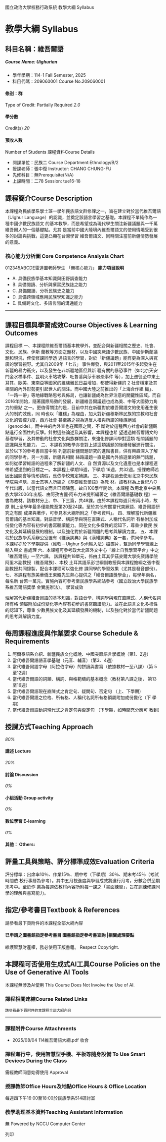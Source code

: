 國立政治大學校務行政系統 教學大綱 Syllabus
# 教學大綱 Syllabus
##  科目名稱：維吾爾語 
#####  Course Name: Uighurian
  * 學年學期：114-1 Fall Semester, 2025 
  * 科目代碼：209060001 Course No.209060001


#### 修別：群
Type of Credit: Partially Required 
_2.0_
#### 學分數
Credit(s)
_20_
#### 預收人數
Number of Students
課程資料Course Details
  * 開課單位：民族二 Course Department:Ethnology/B/2 
  * 授課老師：張中復 Instructor: CHANG CHUNG-FU 
  * 先修科目：無Prerequisite(N/A)
  * 上課時間：二78 Session: tue16-18 


##  課程簡介Course Description
本課程為民族學系學士班一學年民族語文群修課之一，旨在建立對於當代維吾爾語（Uighur Language）的認識，並奠定該語言學習之基礎。本課程不單純作為一種中國少數民族語文 的基本教學，而是希望成為現代學生關注新疆議題與一千萬維吾爾人的一個基礎點。尤其 是當前中國大陸境內維吾爾語文的使用情境受到很多的討論與挑戰，這更凸顯在台灣學習 維吾爾語文、同時關注當前新疆情勢發展的意義。
###  核心能力分析圖 Core Competence Analysis Chart
012345ABCDE雷達圖老師學生
「無核心能力」 
**能力項目說明**
  * A. 具備民族學基本知識與田野調查能力
  * B. 具備閱讀、分析與撰寫民族誌之能力
  * C. 具備閱讀、分析民族史之能力
  * D. 具備跨領域應用民族學知識之能力
  * E. 具備跨文化、多語言間的溝通能力


* * *
##  課程目標與學習成效Course Objectives & Learning Outcomes 
課程目標
一、本課程除維吾爾語基本教學外，並配合與新疆相關之歷史、社會、文化、民族、伊斯 蘭教等方面之題材，以及中國突厥語少數民族、中國伊斯蘭議題和現況，俾使修課同學透 過語言的學習，對於「新疆議題」能有更為深入與寬廣的學習視野。尤其自2009年「七五」 事件爆發，與2011至2015年多起發生在新疆的暴力衝突，以及發生在非新疆地區但與新 疆有關的暴恐事件（如北京天安門金水橋事件、昆明火車站攻擊、吐魯番與莎車暴恐事件 等），加上遷徙至中東土耳其、歐美、東南亞等國家的維族難民日益增加，都使得新疆的 2 社會穩定及其相關的內外形勢更引起世人的關注。而中國大陸之前推出的「上海合作組 織」、「一路一帶」等地緣戰略思考與佈局，也讓新疆成為世界注意的關鍵性區域。而自 2016年開始，隨著國際局勢的發展，新疆維吾爾議題也成為美、中等大國勢力角力的重點 之一。更值得關注的是，目前中共在新疆對於維吾爾語文的使用產生很大的制約效應，同 時也以「維穩」為理由，加大對新疆穆斯林民族的宗教和社會文化的管控力度，西方社會 甚至將之視為違反人權與所謂的種族絕滅（genocide）。而中共的內外宣也在國際之間，不 斷對於這種西方社會的新疆觀點進行全面性的反擊。針對這些論述及其影響，本課程也希 望透過維吾爾語文的基礎學習，及其帶動的社會文化與族群關注，來強化修課同學對這類 相關議題的認識與反思能力。
二、本課程的教學亦會對上述這類議題的後續發展進行關注，並於以下的參考書目當中另 列當前新疆問題研究的進階書目，供有興趣深入了解的同學參考。另一方面，新疆與相關 絲路議題一直是國內外旅遊業的熱門話題，如何從學習維語的過程來了解新疆的人文、自 然資源以及文化遺產也是本課程連帶希望達到的目標之一。本課程上學期16週，下學期 16週，共32週。授課教師若因出國開會等情形請假，應依學校規定補課。
三、本課程過去使用北京中央民族學院易坤琇、高士杰等人所編之《基礎維吾爾語》為教 材。該教材為上世紀八○年代出版，以當代語文而言已顯陳舊。故自100學年開始，本課程 改用北京中央民族大學2006年出版、由阿孜古麗‧阿布力米提所編著之《維吾爾語基礎教 程》一書為教材。該教材分上、中、下三篇，共48課。由於本課程每週只有兩小時，故原 則上全學年最多僅能教至第20至24課。至於其他有關當代突厥語、維吾爾語研究之有關 成果與著作，可參見本大綱所附之「參考資料」。
四、理解當代新疆維吾爾語的基本知識，對語音學、構詞學與現在直陳式、人稱代名詞所 有格附加成份變化等內容有初步的書寫聽讀能力。同在文化多樣性的認知下，尊重少數民 族文化及其延續發展的機制，以及強化對於新疆問題的思考與解讀力度。
五、本課程於民族學系系辦公室置有《維漢詞典》與《漢維詞典》各一套，供同學參考。 本課程亦於下學期提供〈維軟－Uighur Soft輸入法〉磁碟片，幫助同學學習線上輸入與文 書處理
六、本課程可參考政大北區外文中心「線上自我學習平台」中之「維吾爾語」一至六課。 該課程共18單元，係由土耳其伊茲麥爾大學突厥語學院阿里木副教授（維吾爾族）、本校 土耳其語系彭世綱副教授與本課程擔綱之張中復副教授共同錄製，配合本課程可以強化修 課同學的學習效果（尤其是發音部份）。
七、本課程有旅美華僑王東鯤先生熱心提供之「維吾爾語獎學金」，每學年兩名，每名新 台幣一萬元。實施內容可參考至民族學系網站參考〈國立政治大學民族學系維吾爾語獎學 金實施辦法〉。
學習成效
  
理解當代新疆維吾爾語的基本知識，對語音學、構詞學與現在直陳式、人稱代名詞所有格 領屬附加成份變化等內容有初步的書寫聽讀能力。並在此語言文化多樣性的認知下，尊重 少數民族文化及其延續發展的機制，以及強化對於當代新疆問題的思考與解讀力度。
##  每周課程進度與作業要求 Course Schedule & Requirements
  
  
1. 阿爾泰語系介紹、新疆民族文化概說、中國突厥語言學概說（第1、2週）
2. 當代維吾爾語語音學基礎（元音、輔音）（第3、4週）
3. 當代維吾爾語字母（阿拉伯字母）的拼讀與書寫（依據教材一至八課）（第 5至12週）
4. 當代維吾爾語的詞類、構詞、與格範疇的基本概念（教材第八課之後， 第13至16週）
5. 當代維吾爾語現在直陳式之肯定句、疑問句、否定句 （上、下學期）
6. 當代維吾爾語之位格、所有格、人稱代名詞所有格領屬附加成份變化（下 學期）
7. 當代維吾爾語動詞現代式之肯定句與否定句 （下學期，如時間充分應可 教到）
##  授課方式Teaching Approach
_80%_
####  講述 Lecture
_20%_
####  討論 Discussion
_0%_
####  小組活動 Group activity
_0%_
####  數位學習 E-learning
_0%_
####  其他： Others:
##  評量工具與策略、評分標準成效Evaluation Criteria
評分標準：出席率10％、作業15％、期中考（下學期）30％、期末考45％（考試時間依 校行事曆為參考）。其中五月視進度與學習成效將進行月考，分數合併至期末考中。至於作 業為每週依教材內容所附每一課之「書面練習」，旨在訓練修課同學的理解與書寫能力。
##  指定/參考書目Textbook & References
請參看最下頁附件的本課程全部大綱內容
####  已申請之圖書館指定參考書目  圖書館指定參考書查詢 |相關處理要點
維護智慧財產權，務必使用正版書籍。 Respect Copyright.
##  本課程可否使用生成式AI工具Course Policies on the Use of Generative AI Tools
本課程無涉及AI使用 This Course Does Not Involve the Use of AI.
###  課程相關連結Course Related Links
```
請參看最下頁附件的本課程全部大綱內容
```

* * *
###  課程附件Course Attachments
  * 2025/08/04 114維吾爾語大綱.pdf  收合 


###  課程進行中，使用智慧型手機、平板等隨身設備 To Use Smart Devices During the Class
需經教師同意始得使用  Approval
###  授課教師Office Hours及地點Office Hours & Office Location
每週四下午16:00至18:00於民族學系514研討室
###  教學助理基本資料Teaching Assistant Information
無
Powered by NCCU Computer Center
  
列印
